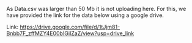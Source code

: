 As Data.csv was larger than 50 Mb it is not uploading here.
For this,
we have provided the link for the data below using a google drive.

Link: https://drive.google.com/file/d/1tJjm81-Bnbb7F_zffMZY4E00bIGiIZaZ/view?usp=drive_link
